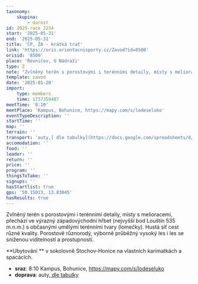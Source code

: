 ```yaml
---
taxonomy:
    skupina:
        - dorost
id: 2025-race_2234
start: '2025-05-31'
end: '2025-05-31'
title: 'ČP, ŽA - krátká trať'
link: 'https://oris.orientacnisporty.cz/Zavod?id=8500'
orisid: '8500'
place: 'Řevničov, U Nádraží'
type: Z
note: "Zvlněný terén s porostovými i terénními detaily, místy s melioracemi, přechází ve výrazný\r\nzápadovýchodní hřbet (nejvyšší bod Louštín 535 m.n.m.) s občasnými umělými terénními\r\ntvary (lomečky). Hustá síť cest různé kvality. Porostově různorodý, výborně průběžný\r\nvysoký les i les se sníženou viditelností a prostupností.\r\n\r\n**Ubytování ** v sokolovně Stochov-Honice na vlastních karimatkách a spacácích."
template: zavod
date: '2025-01-20'
import:
    type: members
    time: 1737359407
meetTime: '8:10'
meetPlace: 'Kampus, Bohunice, https://mapy.com/s/lodeseluko'
eventTypeDescription: ''
startTime: ''
map: ''
terrain: ''
transport: 'auty,[ dle tabulky](https://docs.google.com/spreadsheets/d/11BnwSB_NKIZosWQx59KvhTZiOqyUfg2SF8mIVDrUdbA/edit?gid=1815504164#gid=1815504164)'
accomodation: ''
food: ''
leader: ''
return: ''
price: ''
program: ''
thingsToTake: ''
signups: ''
hasStartlist: true
gps: '50.15013, 13.83045'
hasResults: true
---
```


Zvlněný terén s porostovými i terénními detaily, místy s melioracemi, přechází ve výrazný
západovýchodní hřbet (nejvyšší bod Louštín 535 m.n.m.) s občasnými umělými terénními
tvary (lomečky). Hustá síť cest různé kvality. Porostově různorodý, výborně průběžný
vysoký les i les se sníženou viditelností a prostupností.

**Ubytování ** v sokolovně Stochov-Honice na vlastních karimatkách a spacácích.
* **sraz**: 8:10 Kampus, Bohunice, https://mapy.com/s/lodeseluko
* **doprava**: auty,[ dle tabulky](https://docs.google.com/spreadsheets/d/11BnwSB_NKIZosWQx59KvhTZiOqyUfg2SF8mIVDrUdbA/edit?gid=1815504164#gid=1815504164)
